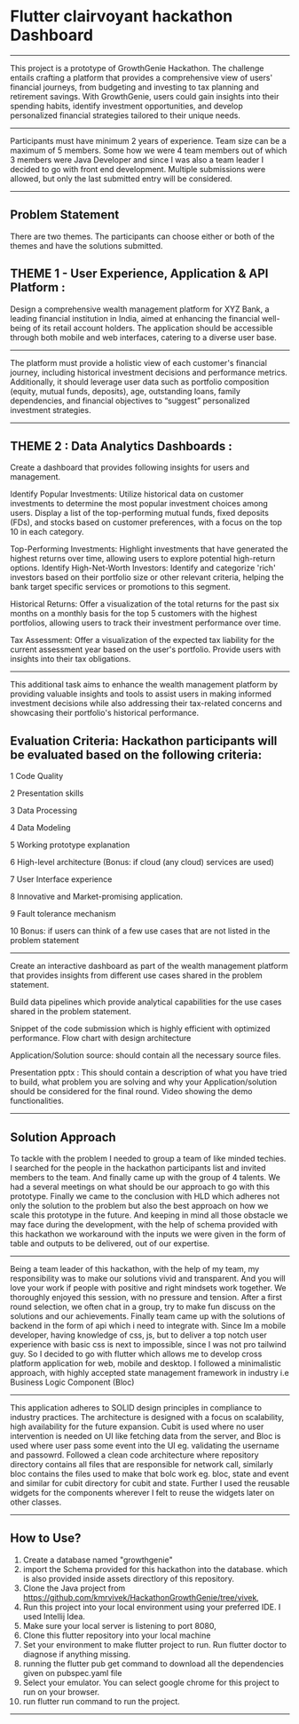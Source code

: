 # Flutter clairvoyant hackathon Dashboard

--------------------------------------------------------

This project is a prototype of GrowthGenie Hackathon. The challenge entails crafting a platform that provides a comprehensive view of users' financial journeys, from budgeting and investing to tax planning and retirement savings. With GrowthGenie, users could gain insights into their spending habits, identify investment opportunities, and develop personalized financial strategies tailored to their unique needs.

_________________________________________________________

Participants must have minimum 2 years of experience. Team size can be a maximum of 5 members. Some how we were 4 team members out of which 3 members were Java Developer and since I was also a team leader I decided to go with front end development. Multiple submissions were allowed, but only the last submitted entry will be considered.

__________________________________________________________

## Problem Statement

There are two themes. The participants can choose either or both of the themes and have the solutions submitted.

## THEME 1 - User Experience, Application & API Platform :

Design a comprehensive wealth management platform for XYZ Bank, a leading financial institution in India, aimed at enhancing the financial well-being of its retail account holders. The application should be accessible through both mobile and web interfaces, catering to a diverse user base.

______________________________________________________________

The platform must provide a holistic view of each customer's financial journey, including historical investment decisions and performance metrics. Additionally, it should leverage user data such as portfolio composition (equity, mutual funds, deposits), age, outstanding loans, family dependencies, and financial objectives to “suggest” personalized investment strategies.

________________________________________________________________

## THEME 2 : Data Analytics Dashboards :

Create a dashboard that provides following insights for users and management.

Identify Popular Investments: Utilize historical data on customer investments to determine the most popular investment choices among users.
Display a list of the top-performing mutual funds, fixed deposits (FDs), and stocks based on customer preferences, with a focus on the top 10 in each category.

Top-Performing Investments: Highlight investments that have generated the highest returns over time, allowing users to explore potential high-return options.
Identify High-Net-Worth Investors: Identify and categorize 'rich' investors based on their portfolio size or other relevant criteria, helping the bank target specific services or promotions to this segment.

Historical Returns: Offer a visualization of the total returns for the past six months on a monthly basis for the top 5 customers with the highest portfolios, allowing users to track their investment performance over time.

Tax Assessment: Offer a visualization of the expected tax liability for the current assessment year based on the user's portfolio. Provide users with insights into their tax obligations.

______________________________________________________________________

This additional task aims to enhance the wealth management platform by providing valuable insights and tools to assist users in making informed investment decisions while also addressing their tax-related concerns and showcasing their portfolio's historical performance.

## Evaluation Criteria: Hackathon participants will be evaluated based on the following criteria:

1 Code Quality

2 Presentation skills

3 Data Processing

4 Data Modeling

5 Working prototype explanation

6 High-level architecture (Bonus: if cloud (any cloud) services are used)

7 User Interface experience

8 Innovative and Market-promising application.

9 Fault tolerance mechanism

10 Bonus: if users can think of a few use cases that are not listed in the problem statement

____________________________________________________________________________

Create an interactive dashboard as part of the wealth management platform that provides insights from different use cases shared in the problem statement.

Build data pipelines which provide analytical capabilities for the use cases shared in the problem statement.

Snippet of the code submission which is highly efficient with optimized performance. Flow chart with design architecture

Application/Solution source: should contain all the necessary source files.

Presentation pptx : This should contain a description of what you have tried to build, what problem you are solving and why your Application/solution should be considered for the final round. Video showing the demo functionalities.

_____________________________________________________________________________

## Solution Approach

To tackle with the problem I needed to group a team of like minded techies. I searched for the people in the hackathon participants list and invited members to the team. And finally came up with the group of 4 talents. We had a several meetings on what should be our approach to go with this prototype. Finally we came to the conclusion with HLD which adheres not only the solution to the problem but also the best approach on how we scale this prototype in the future. And keeping in mind all those obstacle we may face during the development, with the help of schema provided with this hackathon we workaround with the inputs we were given in the form of table and outputs to be delivered, out of our expertise.

_______________________________________________________________________________

Being a team leader of this hackathon, with the help of my team, my responsibility was to make our solutions vivid and transparent. And you will love your work if people with positive and right mindsets work together. We thoroughly enjoyed this session, with no pressure and tension. After a first round selection, we often chat in a group, try to make fun discuss on the solutions and our achievements. Finally team came up with the solutions of backend in the form of api which i need to integrate with. Since Im a mobile developer, having knowledge of css, js, but to deliver a top notch user experience with basic css is next to impossible, since I was not pro tailwind guy. So I decided to go with flutter which allows me to develop cross platform application for web, mobile and desktop. I followed a minimalistic approach, with highly accepted state management framework in industry i.e Business Logic Component (Bloc)

________________________________________________________________________________

This application adheres to SOLID design principles in compliance to industry practices. The architecture is designed with a focus on scalability, high availability for the future expansion. Cubit is used where no user intervention is needed on UI like fetching data from the server, and Bloc is used where user pass some event into the UI eg. validating the username and passowrd. Followed a clean code architecture where repository directory contains all files that are responsible for network call, similarly bloc contains the files used to make that bolc work eg. bloc, state and event and similar for cubit directory for cubit and state. Further I used the reusable widgets for the components wherever I felt to reuse the widgets later on other classes.

__________________________________________________________________________________

## How to Use?

1. Create a database named "growthgenie"
2. import the Schema provided for this hackathon into the database. which is also provided inside assets directlory of this repository.
3. Clone the Java project from https://github.com/kmrvivek/HackathonGrowthGenie/tree/vivek,
4. Run this project into your local environment using your preferred IDE. I used Intellij Idea.
5. Make sure your local server is listening to port 8080,
6. Clone this flutter repository into your local machine
7. Set your environment to make flutter project to run. Run flutter doctor to diagnose if anything missing.
8. running the flutter pub get command to download all the dependencies given on pubspec.yaml file
9. Select your emulator. You can select google chrome for this project to run on your browser.
10. run flutter run command to run the project.

_____________________________________________________________________
